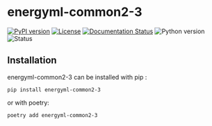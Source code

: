 <!--
Copyright (c) 2022-2023 Geosiris.
SPDX-License-Identifier: Apache-2.0
-->
energyml-common2-3
==============

[![PyPI version](https://badge.fury.io/py/energyml-common2-3.svg)](https://badge.fury.io/py/energyml-common2-3)
[![License](https://img.shields.io/pypi/l/energyml-common2-3)](https://github.com/geosiris-technologies/geosiris-technologies/blob/main/energyml-common2-3/LICENSE)
[![Documentation Status](https://readthedocs.org/projects/geosiris-technologies/badge/?version=latest)](https://geosiris-technologies.readthedocs.io/en/latest/?badge=latest)
![Python version](https://img.shields.io/pypi/pyversions/energyml-common2-3)
![Status](https://img.shields.io/pypi/status/energyml-common2-3)




Installation
------------

energyml-common2-3 can be installed with pip : 

```console
pip install energyml-common2-3
```

or with poetry: 
```console
poetry add energyml-common2-3
```
